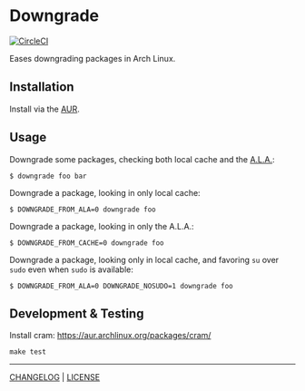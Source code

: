 # Downgrade

[![CircleCI](https://circleci.com/gh/pbrisbin/downgrade.svg?style=svg)](https://circleci.com/gh/pbrisbin/downgrade)

Eases downgrading packages in Arch Linux.

## Installation

Install via the [AUR](https://aur.archlinux.org/packages/downgrade/).

## Usage

Downgrade some packages, checking both local cache and the [A.L.A.][ala]:

[ala]: https://wiki.archlinux.org/index.php/Arch_Linux_Archive

```
$ downgrade foo bar
```

Downgrade a package, looking in only local cache:

```
$ DOWNGRADE_FROM_ALA=0 downgrade foo
```

Downgrade a package, looking in only the A.L.A.:

```
$ DOWNGRADE_FROM_CACHE=0 downgrade foo
```

Downgrade a package, looking only in local cache, and favoring `su` over 
`sudo` even when `sudo` is available:

```
$ DOWNGRADE_FROM_ALA=0 DOWNGRADE_NOSUDO=1 downgrade foo
```

## Development & Testing

Install cram: https://aur.archlinux.org/packages/cram/

```
make test
```

---

[CHANGELOG](./CHANGELOG.md) | [LICENSE](./LICENSE)
